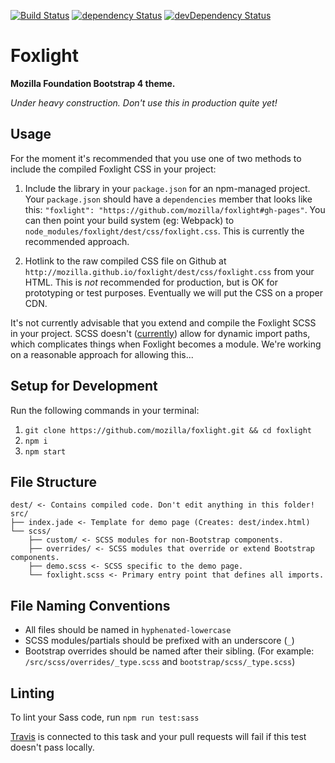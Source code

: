 [![Build Status](https://travis-ci.org/mozilla/foxlight.svg?branch=master)](https://travis-ci.org/mozilla/foxlight)
[![dependency Status](https://img.shields.io/david/mozilla/foxlight.svg)](https://david-dm.org/mozilla/foxlight#info=dependencies)
[![devDependency Status](https://img.shields.io/david/dev/mozilla/foxlight.svg)](https://david-dm.org/mozilla/foxlight#info=devDependencies)

# Foxlight

**Mozilla Foundation Bootstrap 4 theme.**

*Under heavy construction. Don't use this in production quite yet!*

## Usage

For the moment it's recommended that you use one of two methods to include the compiled Foxlight CSS in your project:

1. Include the library in your `package.json` for an npm-managed project. Your `package.json` should have a `dependencies` member that looks like this: `"foxlight": "https://github.com/mozilla/foxlight#gh-pages"`. You can then point your build system (eg: Webpack) to `node_modules/foxlight/dest/css/foxlight.css`. This is currently the recommended approach.

2. Hotlink to the raw compiled CSS file on Github at `http://mozilla.github.io/foxlight/dest/css/foxlight.css` from your HTML. This is *not* recommended for production, but is OK for prototyping or test purposes. Eventually we will put the CSS on a proper CDN.

It's not currently advisable that you extend and compile the Foxlight SCSS in your project. SCSS doesn't ([currently](https://github.com/sass/sass/issues/739)) allow for dynamic import paths, which complicates things when Foxlight becomes a module. We're working on a reasonable approach for allowing this...

## Setup for Development

Run the following commands in your terminal:

1. `git clone https://github.com/mozilla/foxlight.git && cd foxlight`
2. `npm i`
3. `npm start`

## File Structure

```
dest/ <- Contains compiled code. Don't edit anything in this folder!
src/
├── index.jade <- Template for demo page (Creates: dest/index.html)
└── scss/
    ├── custom/ <- SCSS modules for non-Bootstrap components.
    ├── overrides/ <- SCSS modules that override or extend Bootstrap components.
    ├── demo.scss <- SCSS specific to the demo page.
    └── foxlight.scss <- Primary entry point that defines all imports.
```

## File Naming Conventions

- All files should be named in `hyphenated-lowercase`
- SCSS modules/partials should be prefixed with an underscore (`_`)
- Bootstrap overrides should be named after their sibling. (For example: `/src/scss/overrides/_type.scss` and `bootstrap/scss/_type.scss`)

## Linting

To lint your Sass code, run `npm run test:sass`

[Travis](https://travis-ci.org/mozilla/foxlight) is connected to this task and your pull requests will fail if this test doesn't pass locally.
